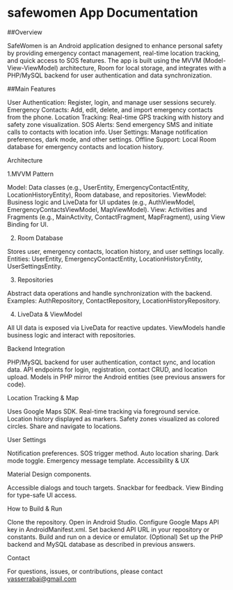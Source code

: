 # safewomen App Documentation 
##Overview


SafeWomen is an Android application designed to enhance personal safety by providing emergency contact management, real-time location tracking, and quick access to SOS features. The app is built using the MVVM (Model-View-ViewModel) architecture, Room for local storage, and integrates with a PHP/MySQL backend for user authentication and data synchronization.


##Main Features


User Authentication: Register, login, and manage user sessions securely.
Emergency Contacts: Add, edit, delete, and import emergency contacts from the phone.
Location Tracking: Real-time GPS tracking with history and safety zone visualization.
SOS Alerts: Send emergency SMS and initiate calls to contacts with location info.
User Settings: Manage notification preferences, dark mode, and other settings.
Offline Support: Local Room database for emergency contacts and location history.


Architecture

1.MVVM Pattern

Model: Data classes (e.g., UserEntity, EmergencyContactEntity, LocationHistoryEntity), Room database, and repositories.
ViewModel: Business logic and LiveData for UI updates (e.g., AuthViewModel, EmergencyContactsViewModel, MapViewModel).
View: Activities and Fragments (e.g., MainActivity, ContactFragment, MapFragment), using View Binding for UI.

2. Room Database

Stores user, emergency contacts, location history, and user settings locally.
Entities: UserEntity, EmergencyContactEntity, LocationHistoryEntity, UserSettingsEntity.

3. Repositories

Abstract data operations and handle synchronization with the backend.
Examples: AuthRepository, ContactRepository, LocationHistoryRepository.

4. LiveData & ViewModel

All UI data is exposed via LiveData for reactive updates.
ViewModels handle business logic and interact with repositories.


Backend Integration

PHP/MySQL backend for user authentication, contact sync, and location data.
API endpoints for login, registration, contact CRUD, and location upload.
Models in PHP mirror the Android entities (see previous answers for code).

Location Tracking & Map

Uses Google Maps SDK.
Real-time tracking via foreground service.
Location history displayed as markers.
Safety zones visualized as colored circles.
Share and navigate to locations.

User Settings

Notification preferences.
SOS trigger method.
Auto location sharing.
Dark mode toggle.
Emergency message template.
Accessibility & UX

Material Design components.

Accessible dialogs and touch targets.
Snackbar for feedback.
View Binding for type-safe UI access.

How to Build & Run

Clone the repository.
Open in Android Studio.
Configure Google Maps API key in AndroidManifest.xml.
Set backend API URL in your repository or constants.
Build and run on a device or emulator.
(Optional) Set up the PHP backend and MySQL database as described in previous answers.

Contact

For questions, issues, or contributions, please contact yasserrabai@gmail.com
